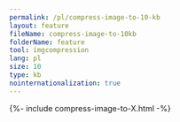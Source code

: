 ```yaml
---
permalink: /pl/compress-image-to-10-kb
layout: feature
fileName: compress-image-to-10kb
folderName: feature
tool: imgcompression
lang: pl
size: 10
type: kb
nointernationalization: true
---
```

{%- include compress-image-to-X.html -%}       
